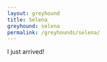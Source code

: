 ```yaml
---
layout: greyhound
title: Selena
greyhound: selena
permalink: /greyhounds/selena/
---
```


I just arrived!
